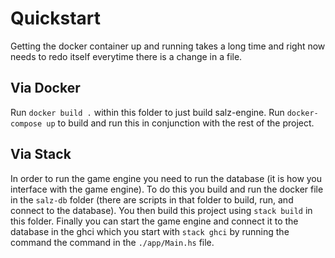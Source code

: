 # Quickstart
Getting the docker container up and running takes a long time and right now needs
to redo itself everytime there is a change in a file.
## Via Docker
Run `docker build .` within this folder to just build salz-engine.
Run `docker-compose up` to build and run this in conjunction with the rest of the project.
## Via Stack
In order to run the game engine you need to run the database (it is how you interface
with the game engine).
To do this you build and run the docker file in the `salz-db` folder (there are
scripts in that folder to build, run, and connect to the database).
You then build this project using `stack build` in this folder.
Finally you can start the game engine and connect it to the database in the ghci which you
start with `stack ghci` by running the command the command in the `./app/Main.hs` file.
